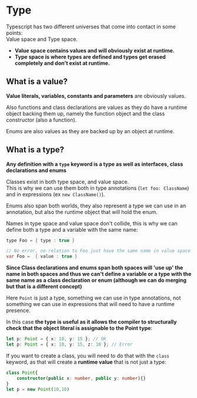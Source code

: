 # Type

Typescript has two different universes that come into contact in some points:   
Value space and Type space.   
- **Value space contains values and will obviously exist at runtime.**  
- **Type space is where types are defined and types get erased completely and don't exist at runtime.** 

## What is a value? 

**Value literals, variables, constants and parameters** are obviously values.  

Also functions and class declarations are values as they do have a runtime object backing them up, namely the function object and the class constructor (also a function).  

Enums are also values as they are backed up by an object at runtime.  

## What is a type? 

**Any definition with a `type` keyword is a type as well as interfaces, class declarations and enums**

Classes exist in both type space, and value space.   
This is why we can use them both in type annotations (`let foo: ClassName`) and in expressions (ex `new ClassName()`).

Enums also span both worlds, they also represent a type we can use in an annotation, but also the runtime object that will hold the enum.

Names in type space and value space don't collide, this is why we can define both a type and a variable with the same name:
```java
type Foo = { type : true }

// No error, no relation to Foo just have the same name in value space 
var Foo =  { value : true } 
```
**Since Class declarations and enums span both spaces will 'use up' the name in both spaces and thus we can't define a variable or a type with the same name as a class declaration or enum (although we can do merging but that is a different concept)**

Here `Point` is just a type, something we can use in type annotations, not something we can use in expressions that will need to have a runtime presence. 

In this case **the type is useful as it allows the compiler to structurally check that the object literal is assignable to the Point type**:  
```typescript
let p: Point = { x: 10, y: 15 }; // OK
let p: Point = { x: 10, y: 15, z: 10 }; // Error
```

If you want to create a class, you will need to do that with the `class` keyword, as that will create a **runtime value** that is not just a type:
```typescript 
class Point{
    constructor(public x: number, public y: number){}
}
let p = new Point(10,10)
```